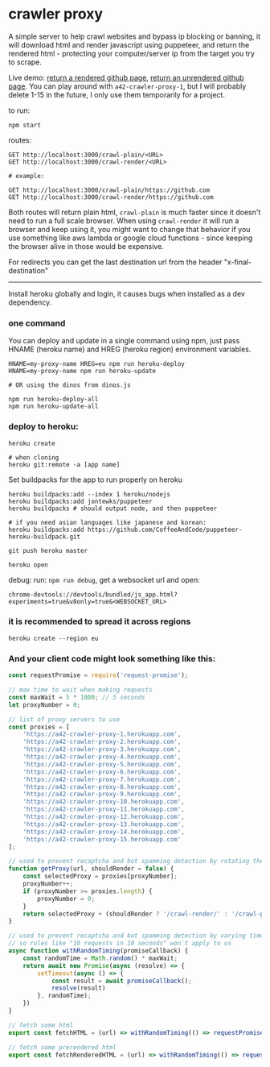 # crawler proxy

A simple server to help crawl websites and bypass ip blocking or banning, it will download html and render javascript using puppeteer, and return the rendered html - protecting your computer/server ip from the target you try to scrape.

Live demo: [return a rendered github page](https://a42-crawler-proxy-1.herokuapp.com/crawl-render/https://github.com), [return an unrendered github page](https://a42-crawler-proxy-1.herokuapp.com/crawl-plain/https://github.com).
You can play around with `a42-crawler-proxy-1`, but I will probably delete 1-15 in the future, I only use them temporarily for a project.

to run:
```
npm start
```

routes:
```
GET http://localhost:3000/crawl-plain/<URL>
GET http://localhost:3000/crawl-render/<URL>

# example:

GET http://localhost:3000/crawl-plain/https://github.com
GET http://localhost:3000/crawl-render/https://github.com
```

Both routes will return plain html, `crawl-plain` is much faster since it doesn't need to run a full scale browser.
When using `crawl-render` it will run a browser and keep using it, you might want to change that behavior if you use something like aws lambda or google cloud functions - since keeping the browser alive in those would be expensive.

For redirects you can get the last destination url from the header "x-final-destination"



---

Install heroku globally and login, it causes bugs when installed as a dev dependency.

### one command
You can deploy and update in a single command using npm, just pass HNAME (heroku name) and HREG (heroku region) environment variables.
```
HNAME=my-proxy-name HREG=eu npm run heroku-deploy
HNAME=my-proxy-name npm run heroku-update

# OR using the dinos from dinos.js

npm run heroku-deploy-all
npm run heroku-update-all
```

### deploy to heroku:
```
heroku create

# when cloning
heroku git:remote -a [app name]
```

Set buildpacks for the app to run properly on heroku
```
heroku buildpacks:add --index 1 heroku/nodejs
heroku buildpacks:add jontewks/puppeteer
heroku buildpacks # should output node, and then puppeteer

# if you need asian languages like japanese and korean:
heroku buildpacks:add https://github.com/CoffeeAndCode/puppeteer-heroku-buildpack.git
```
```
git push heroku master
```
```
heroku open
```

debug:
run: ```npm run debug```, get a websocket url and open:
```
chrome-devtools://devtools/bundled/js_app.html?experiments=true&v8only=true&<WEBSOCKET_URL>
```

### it is recommended to spread it across regions
```
heroku create --region eu
```

### And your client code might look something like this:
```javascript
const requestPromise = require('request-promise');

// max time to wait when making requests
const maxWait = 5 * 1000; // 5 seconds
let proxyNumber = 0;

// list of proxy servers to use
const proxies = [
    'https://a42-crawler-proxy-1.herokuapp.com',
    'https://a42-crawler-proxy-2.herokuapp.com',
    'https://a42-crawler-proxy-3.herokuapp.com',
    'https://a42-crawler-proxy-4.herokuapp.com',
    'https://a42-crawler-proxy-5.herokuapp.com',
    'https://a42-crawler-proxy-6.herokuapp.com',
    'https://a42-crawler-proxy-7.herokuapp.com',
    'https://a42-crawler-proxy-8.herokuapp.com',
    'https://a42-crawler-proxy-9.herokuapp.com',
    'https://a42-crawler-proxy-10.herokuapp.com',
    'https://a42-crawler-proxy-11.herokuapp.com',
    'https://a42-crawler-proxy-12.herokuapp.com',
    'https://a42-crawler-proxy-13.herokuapp.com',
    'https://a42-crawler-proxy-14.herokuapp.com',
    'https://a42-crawler-proxy-15.herokuapp.com'
];

// used to prevent recaptcha and bot spamming detection by rotating the ip address
function getProxy(url, shouldRender = false) {
    const selectedProxy = proxies[proxyNumber];
    proxyNumber++;
    if (proxyNumber >= proxies.length) {
        proxyNumber = 0;
    }
    return selectedProxy + (shouldRender ? '/crawl-render/' : '/crawl-plain/') + url
}

// used to prevent recaptcha and bot spamming detection by varying time like e "real" user
// so rules like "10 requests in 10 seconds" won't apply to us
async function withRandomTiming(promiseCallback) {
    const randomTime = Math.random() * maxWait;
    return await new Promise(async (resolve) => {
        setTimeout(async () => {
            const result = await promiseCallback();
            resolve(result)
        }, randomTime);
    })
}

// fetch some html
export const fetchHTML = (url) => withRandomTiming(() => requestPromise(getProxy(url, false)))

// fetch some prerendered html
export const fetchRenderedHTML = (url) => withRandomTiming(() => requestPromise(getProxy(url, true)))
```
